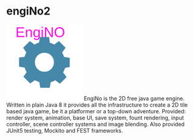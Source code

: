 # engiNo2
![alt text](https://github.com/spock254254/engiNo2/blob/master/src/main/resources/res/iconEngiNo.png)
EngiNo is the 2D free java game engine. Written in plain Java 8 it provides all the infrastructure to create a 2D tile based java game, be it a platformer or a top-down adventure.
Provided: render system, animation, base UI, save system, fount rendering, input controller, scene controller systems and image blending. Also provided JUnit5 testing, Mockito and FEST frameworks. 
